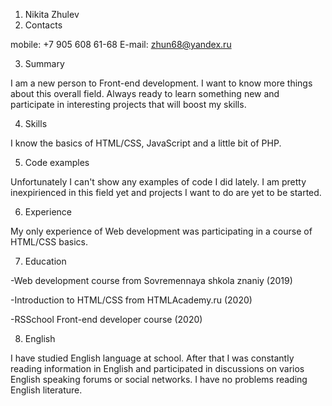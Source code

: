 1. Nikita Zhulev
2. Contacts 

mobile: +7 905 608 61-68 
E-mail: zhun68@yandex.ru

3. Summary

I am a new person to Front-end development. I want to know more things about this overall field. Always ready to learn something new and participate in interesting projects that will boost my skills.

4. Skills  

I know the basics of HTML/CSS, JavaScript and a little bit of PHP.

5. Code examples 

Unfortunately I can't show any examples of code I did lately. I am pretty inexpirienced in this field yet and projects I want to do are yet to be started.

6. Experience 

My only experience of Web development was participating in a course of HTML/CSS basics. 

7. Education 

-Web development course from Sovremennaya shkola znaniy (2019)

-Introduction to HTML/CSS from HTMLAcademy.ru (2020)

-RSSchool Front-end developer course (2020)

8. English 

I have studied English language at school. After that I was constantly reading information in English and participated in discussions on varios English speaking forums or social networks.
I have no problems reading English literature.